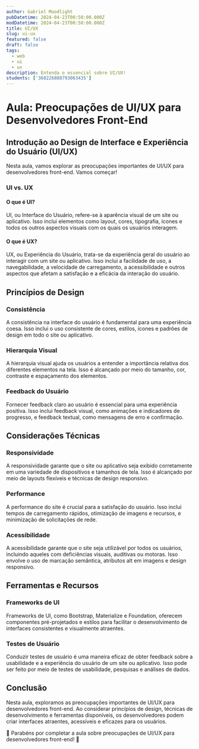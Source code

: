 ```yaml
---
author: Gabriel Moodlight
pubDatetime: 2024-04-23T00:50:00.000Z
modDatetime: 2024-04-23T00:50:00.000Z
title: UI/UX
slug: ui-ux
featured: false
draft: false
tags:
  - web
  - ui
  - ux
description: Entenda o essencial sobre UI/UX!
students: ['368226888793063435']
---
```


# Aula: Preocupações de UI/UX para Desenvolvedores Front-End

## Introdução ao Design de Interface e Experiência do Usuário (UI/UX)

Nesta aula, vamos explorar as preocupações importantes de UI/UX para desenvolvedores front-end. Vamos começar!

### UI vs. UX

#### O que é UI?
UI, ou Interface do Usuário, refere-se à aparência visual de um site ou aplicativo. Isso inclui elementos como layout, cores, tipografia, ícones e todos os outros aspectos visuais com os quais os usuários interagem.

#### O que é UX?
UX, ou Experiência do Usuário, trata-se da experiência geral do usuário ao interagir com um site ou aplicativo. Isso inclui a facilidade de uso, a navegabilidade, a velocidade de carregamento, a acessibilidade e outros aspectos que afetam a satisfação e a eficácia da interação do usuário.

## Princípios de Design

### Consistência
A consistência na interface do usuário é fundamental para uma experiência coesa. Isso inclui o uso consistente de cores, estilos, ícones e padrões de design em todo o site ou aplicativo.

### Hierarquia Visual
A hierarquia visual ajuda os usuários a entender a importância relativa dos diferentes elementos na tela. Isso é alcançado por meio do tamanho, cor, contraste e espaçamento dos elementos.

### Feedback do Usuário
Fornecer feedback claro ao usuário é essencial para uma experiência positiva. Isso inclui feedback visual, como animações e indicadores de progresso, e feedback textual, como mensagens de erro e confirmação.

## Considerações Técnicas

### Responsividade
A responsividade garante que o site ou aplicativo seja exibido corretamente em uma variedade de dispositivos e tamanhos de tela. Isso é alcançado por meio de layouts flexíveis e técnicas de design responsivo.

### Performance
A performance do site é crucial para a satisfação do usuário. Isso inclui tempos de carregamento rápidos, otimização de imagens e recursos, e minimização de solicitações de rede.

### Acessibilidade
A acessibilidade garante que o site seja utilizável por todos os usuários, incluindo aqueles com deficiências visuais, auditivas ou motoras. Isso envolve o uso de marcação semântica, atributos alt em imagens e design responsivo.

## Ferramentas e Recursos

### Frameworks de UI
Frameworks de UI, como Bootstrap, Materialize e Foundation, oferecem componentes pré-projetados e estilos para facilitar o desenvolvimento de interfaces consistentes e visualmente atraentes.

### Testes de Usuário
Conduzir testes de usuário é uma maneira eficaz de obter feedback sobre a usabilidade e a experiência do usuário de um site ou aplicativo. Isso pode ser feito por meio de testes de usabilidade, pesquisas e análises de dados.

## Conclusão

Nesta aula, exploramos as preocupações importantes de UI/UX para desenvolvedores front-end. Ao considerar princípios de design, técnicas de desenvolvimento e ferramentas disponíveis, os desenvolvedores podem criar interfaces atraentes, acessíveis e eficazes para os usuários.

🎉 Parabéns por completar a aula sobre preocupações de UI/UX para desenvolvedores front-end! 🎉
